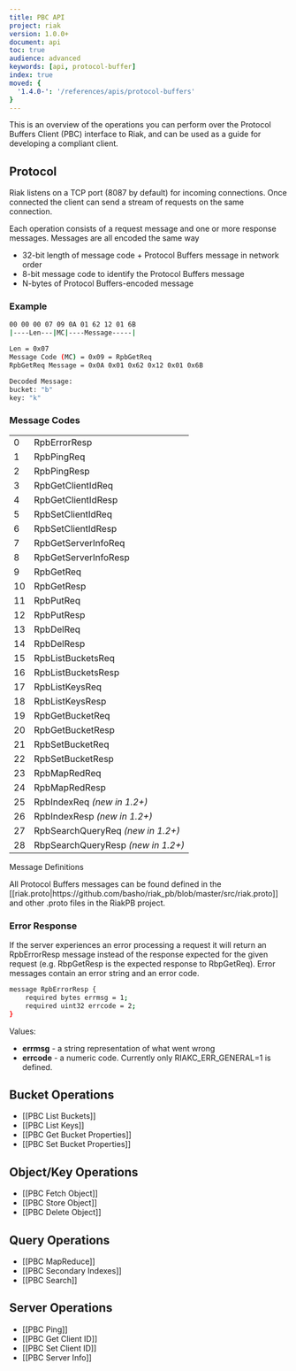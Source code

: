```yaml
---
title: PBC API
project: riak
version: 1.0.0+
document: api
toc: true
audience: advanced
keywords: [api, protocol-buffer]
index: true
moved: {
  '1.4.0-': '/references/apis/protocol-buffers'
}
---
```


This is an overview of the operations you can perform over the Protocol Buffers
Client (PBC) interface to Riak, and can be used as a guide for developing a
compliant client.

## Protocol

Riak listens on a TCP port (8087 by default) for incoming connections. Once
connected the client can send a stream of requests on the same connection.

Each operation consists of a request message and one or more response messages.
Messages are all encoded the same way
* 32-bit length of message code + Protocol Buffers message in network order
* 8-bit message code to identify the Protocol Buffers message
* N-bytes of Protocol Buffers-encoded message

### Example


```bash
00 00 00 07 09 0A 01 62 12 01 6B
|----Len---|MC|----Message-----|

Len = 0x07
Message Code (MC) = 0x09 = RpbGetReq
RpbGetReq Message = 0x0A 0x01 0x62 0x12 0x01 0x6B

Decoded Message:
bucket: "b"
key: "k"
```


### Message Codes

<table>
<tr><td>0</td><td>RpbErrorResp</td></tr>
<tr><td>1</td><td>RpbPingReq</td></tr>
<tr><td>2</td><td>RpbPingResp</td></tr>
<tr><td>3</td><td>RpbGetClientIdReq</td></tr>
<tr><td>4</td><td>RpbGetClientIdResp</td></tr>
<tr><td>5</td><td>RpbSetClientIdReq</td></tr>
<tr><td>6</td><td>RpbSetClientIdResp</td></tr>
<tr><td>7</td><td>RpbGetServerInfoReq</td></tr>
<tr><td>8</td><td>RpbGetServerInfoResp</td></tr>
<tr><td>9</td><td>RpbGetReq</td></tr>
<tr><td>10</td><td>RpbGetResp</td></tr>
<tr><td>11</td><td>RpbPutReq</td></tr>
<tr><td>12</td><td>RpbPutResp</td></tr>
<tr><td>13</td><td>RpbDelReq</td></tr>
<tr><td>14</td><td>RpbDelResp</td></tr>
<tr><td>15</td><td>RpbListBucketsReq</td></tr>
<tr><td>16</td><td>RpbListBucketsResp</td></tr>
<tr><td>17</td><td>RpbListKeysReq</td></tr>
<tr><td>18</td><td>RpbListKeysResp</td></tr>
<tr><td>19</td><td>RpbGetBucketReq</td></tr>
<tr><td>20</td><td>RpbGetBucketResp</td></tr>
<tr><td>21</td><td>RpbSetBucketReq</td></tr>
<tr><td>22</td><td>RpbSetBucketResp</td></tr>
<tr><td>23</td><td>RpbMapRedReq</td></tr>
<tr><td>24</td><td>RpbMapRedResp</td></tr>
<tr><td>25</td><td>RpbIndexReq <i>(new in 1.2+)</i></td></tr>
<tr><td>26</td><td>RpbIndexResp <i>(new in 1.2+)</i></td></tr>
<tr><td>27</td><td>RpbSearchQueryReq <i>(new in 1.2+)</i></td></tr>
<tr><td>28</td><td>RbpSearchQueryResp <i>(new in 1.2+)</i></td></tr>
</table>


<div class="info"><div class="title">Message Definitions</div>
<p>All Protocol Buffers messages can be found defined in the [[riak.proto|https://github.com/basho/riak_pb/blob/master/src/riak.proto]] and other .proto files in the RiakPB project.</p>
</div>


### Error Response

If the server experiences an error processing a request it will return an
RpbErrorResp message instead of the response expected for the given request
(e.g. RbpGetResp is the expected response to RbpGetReq).  Error messages contain
an error string and an error code.

```bash
message RpbErrorResp {
    required bytes errmsg = 1;
    required uint32 errcode = 2;
}
```

Values:

* **errmsg** - a string representation of what went wrong
* **errcode** - a numeric code. Currently only RIAKC_ERR_GENERAL=1 is defined.

## Bucket Operations

* [[PBC List Buckets]]
* [[PBC List Keys]]
* [[PBC Get Bucket Properties]]
* [[PBC Set Bucket Properties]]

## Object/Key Operations

* [[PBC Fetch Object]]
* [[PBC Store Object]]
* [[PBC Delete Object]]

## Query Operations

* [[PBC MapReduce]]
* [[PBC Secondary Indexes]]
* [[PBC Search]]

## Server Operations

* [[PBC Ping]]
* [[PBC Get Client ID]]
* [[PBC Set Client ID]]
* [[PBC Server Info]]